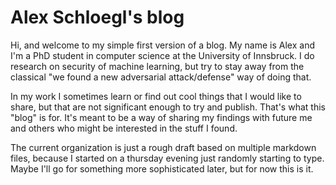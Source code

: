 # Alex Schloegl's blog

Hi, and welcome to my simple first version of a blog.
My name is Alex and I'm a PhD student in computer science at the University of Innsbruck.
I do research on security of machine learning, but try to stay away from the classical "we found a new adversarial attack/defense" way of doing that.

In my work I sometimes learn or find out cool things that I would like to share, but that are not significant enough to try and publish.
That's what this "blog" is for.
It's meant to be a way of sharing my findings with future me and others who might be interested in the stuff I found.

The current organization is just a rough draft based on multiple markdown files, because I started on a thursday evening just randomly starting to type.
Maybe I'll go for something more sophisticated later, but for now this is it.
